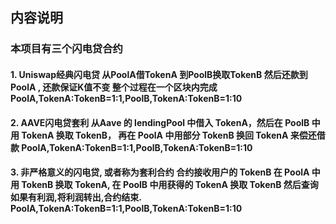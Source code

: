 ##  内容说明

### 本项目有三个闪电贷合约 

#### 1. Uniswap经典闪电贷 从PoolA借TokenA 到PoolB换取TokenB 然后还款到PoolA , 还款保证K值不变 整个过程在一个区块内完成  PoolA,TokenA:TokenB=1:1,PoolB,TokenA:TokenB=1:10

#### 2. AAVE闪电贷套利  从Aave 的 lendingPool 中借入 TokenA，然后在 PoolB 中用 TokenA 换取 TokenB， 再在 PoolA 中用部分 TokenB 换回 TokenA 来偿还借款   PoolA,TokenA:TokenB=1:1,PoolB,TokenA:TokenB=1:10

#### 3. 非严格意义的闪电贷, 或者称为套利合约 合约接收用户的 TokenB  在 PoolA 中用 TokenB 换取 TokenA, 在 PoolB 中用获得的 TokenA 换取 TokenB 然后查询如果有利润,将利润转出,合约结束. PoolA,TokenA:TokenB=1:1,PoolB,TokenA:TokenB=1:10
